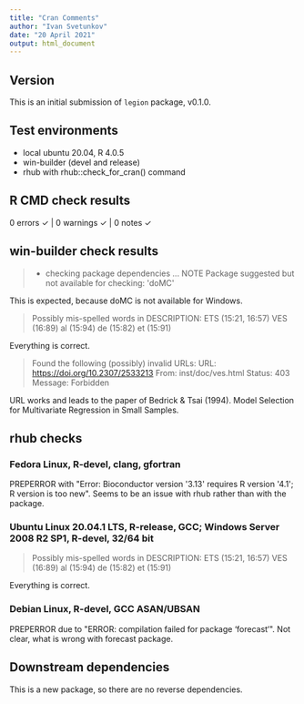 ```yaml
---
title: "Cran Comments"
author: "Ivan Svetunkov"
date: "20 April 2021"
output: html_document
---
```

## Version
This is an initial submission of ``legion`` package, v0.1.0.

## Test environments
* local ubuntu 20.04, R 4.0.5
* win-builder (devel and release)
* rhub with rhub::check_for_cran() command

## R CMD check results
0 errors ✓ | 0 warnings ✓ | 0 notes ✓

## win-builder check results
>* checking package dependencies ... NOTE
>Package suggested but not available for checking: 'doMC'

This is expected, because doMC is not available for Windows.

>Possibly mis-spelled words in DESCRIPTION:
>  ETS (15:21, 16:57)
>  VES (16:89)
>  al (15:94)
>  de (15:82)
>  et (15:91)

Everything is correct.

>Found the following (possibly) invalid URLs:
>  URL: https://doi.org/10.2307/2533213
>    From: inst/doc/ves.html
>    Status: 403
>    Message: Forbidden

URL works and leads to the paper of Bedrick & Tsai (1994). Model Selection for Multivariate Regression in Small Samples.

## rhub checks
### Fedora Linux, R-devel, clang, gfortran
PREPERROR with "Error: Bioconductor version '3.13' requires R version '4.1'; R version is too new". Seems to be an issue with rhub rather than with the package.

### Ubuntu Linux 20.04.1 LTS, R-release, GCC; Windows Server 2008 R2 SP1, R-devel, 32/64 bit
>Possibly mis-spelled words in DESCRIPTION:
>  ETS (15:21, 16:57)
>  VES (16:89)
>  al (15:94)
>  de (15:82)
>  et (15:91)

Everything is correct.

### Debian Linux, R-devel, GCC ASAN/UBSAN
PREPERROR due to "ERROR: compilation failed for package ‘forecast‘". Not clear, what is wrong with forecast package.


## Downstream dependencies
This is a new package, so there are no reverse dependencies.
